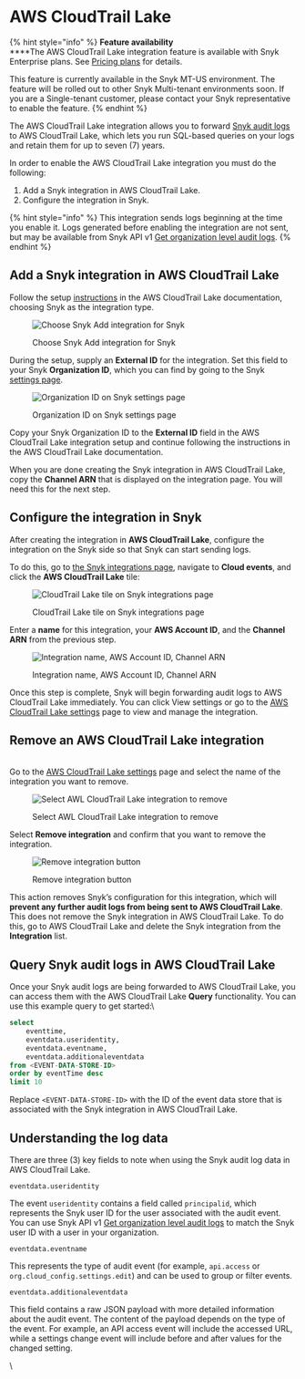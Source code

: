 # AWS CloudTrail Lake

{% hint style="info" %}
**Feature availability**\
****The AWS CloudTrail Lake integration feature is available with Snyk Enterprise plans. See [Pricing plans](../../snyk-processes/plans.md) for details.

This feature is currently available in the Snyk MT-US environment. The feature will be rolled out to other Snyk Multi-tenant environments soon. If you are a Single-tenant customer, please contact your Snyk representative to enable the feature.
{% endhint %}

The AWS CloudTrail Lake integration allows you to forward [Snyk audit logs](https://docs.snyk.io/user-and-group-management/managing-users-and-permissions/audit-logs) to AWS CloudTrail Lake, which lets you run SQL-based queries on your logs and retain them for up to seven (7) years.

In order to enable the AWS CloudTrail Lake integration you must do the following:

1. Add a Snyk integration in AWS CloudTrail Lake.
2. Configure the integration in Snyk.

{% hint style="info" %}
This integration sends logs beginning at the time you enable it. Logs generated before enabling the integration are not sent, but may be available from Snyk API v1 [Get organization level audit logs](https://snyk.docs.apiary.io/#reference/audit-logs/organization-level-audit-logs/get-organization-level-audit-logs).
{% endhint %}

## Add a Snyk integration in AWS CloudTrail Lake

Follow the setup [instructions](https://docs.aws.amazon.com/awscloudtrail/latest/userguide/query-event-data-store-integration.html) in the AWS CloudTrail Lake documentation, choosing Snyk as the integration type.

<figure><img src="../../.gitbook/assets/aws-ctl-1 (2).png" alt="Choose Snyk Add integration for Snyk"><figcaption><p>Choose Snyk Add integration for Snyk</p></figcaption></figure>

During the setup, supply an **External ID** for the integration. Set this field to your Snyk **Organization ID**, which you can find by going to the Snyk [settings page](https://app.snyk.io/manage/settings).&#x20;

<figure><img src="../../.gitbook/assets/aws-ctl-2 (2).png" alt="Organization ID on Snyk settings page"><figcaption><p>Organization ID on Snyk settings page</p></figcaption></figure>

Copy your Snyk Organization ID to the **External ID** field in the AWS CloudTrail Lake integration setup and continue following the instructions in the AWS CloudTrail Lake documentation.

When you are done creating the Snyk integration in AWS CloudTrail Lake, copy the **Channel ARN** that is displayed on the integration page. You will need this for the next step.

## Configure the integration in Snyk

After creating the integration in **AWS CloudTrail Lake**, configure the integration on the Snyk side so that Snyk can start sending logs.

To do this, go to [the Snyk integrations page](https://app.snyk.io/integrations), navigate to **Cloud events**, and click the **AWS CloudTrail Lake** tile:

<figure><img src="../../.gitbook/assets/aws-ctl-3 (1).png" alt="CloudTrail Lake tile on Snyk integrations page"><figcaption><p>CloudTrail Lake tile on Snyk integrations page</p></figcaption></figure>

Enter a **name** for this integration, your **AWS Account ID**, and the **Channel ARN** from the previous step.

<figure><img src="../../.gitbook/assets/aws-ctl-4 (2).png" alt="Integration name, AWS Account ID, Channel ARN"><figcaption><p>Integration name, AWS Account ID, Channel ARN</p></figcaption></figure>

Once this step is complete, Snyk will begin forwarding audit logs to AWS CloudTrail Lake immediately. You can click View settings or go to the [AWS CloudTrail Lake settings](https://app.snyk.io/manage/integrations/aws-cloudtrail) page to view and manage the integration.

## Remove an AWS CloudTrail Lake integration

\
Go to the [AWS CloudTrail Lake settings](https://app.snyk.io/manage/integrations/aws-cloudtrail) page and select the name of the integration you want to remove.

<figure><img src="../../.gitbook/assets/aws-ctl-5 (2).png" alt="Select AWL CloudTrail Lake integration to remove"><figcaption><p>Select AWL CloudTrail Lake integration to remove</p></figcaption></figure>

Select **Remove integration** and confirm that you want to remove the integration.

<figure><img src="../../.gitbook/assets/aws-ctl-6.png" alt="Remove integration button"><figcaption><p>Remove integration button</p></figcaption></figure>

This action removes Snyk’s configuration for this integration, which will **prevent any further audit logs from being sent to AWS CloudTrail Lake**. This does not remove the Snyk integration in AWS CloudTrail Lake. To do this, go to AWS CloudTrail Lake and delete the Snyk integration from the **Integration** list.

## Query Snyk audit logs in AWS CloudTrail Lake

Once your Snyk audit logs are being forwarded to AWS CloudTrail Lake, you can access them with the AWS CloudTrail Lake **Query** functionality. You can use this example query to get started:\


```sql
select 
    eventtime, 
    eventdata.useridentity, 
    eventdata.eventname,
    eventdata.additionaleventdata
from <EVENT-DATA-STORE-ID>
order by eventTime desc
limit 10
```

Replace `<EVENT-DATA-STORE-ID>` with the ID of the event data store that is associated with the Snyk integration in AWS CloudTrail Lake.

## Understanding the log data

There are three (3) key fields to note when using the Snyk audit log data in AWS CloudTrail Lake.

`eventdata.useridentity`

The event `useridentity` contains a field called `principalid`, which represents the Snyk user ID for the user associated with the audit event. You can use Snyk API v1 [Get organization level audit logs](https://snyk.docs.apiary.io/#reference/audit-logs/organization-level-audit-logs/get-organization-level-audit-logs) to match the Snyk user ID with a user in your organization.

`eventdata.eventname`

This represents the type of audit event (for example, `api.access` or `org.cloud_config.settings.edit`) and can be used to group or filter events.

`eventdata.additionaleventdata`

This field contains a raw JSON payload with more detailed information about the audit event. The content of the payload depends on the type of the event. For example, an API access event will include the accessed URL, while a settings change event will include before and after values for the changed setting.

\
